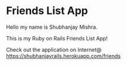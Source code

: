 # Friends List App

Hello my name is Shubhanjay Mishra. 

This is my Ruby on Rails Friends List App!

Check out the application on Internet@ https://shubhanjayrails.herokuapp.com/friends

 
